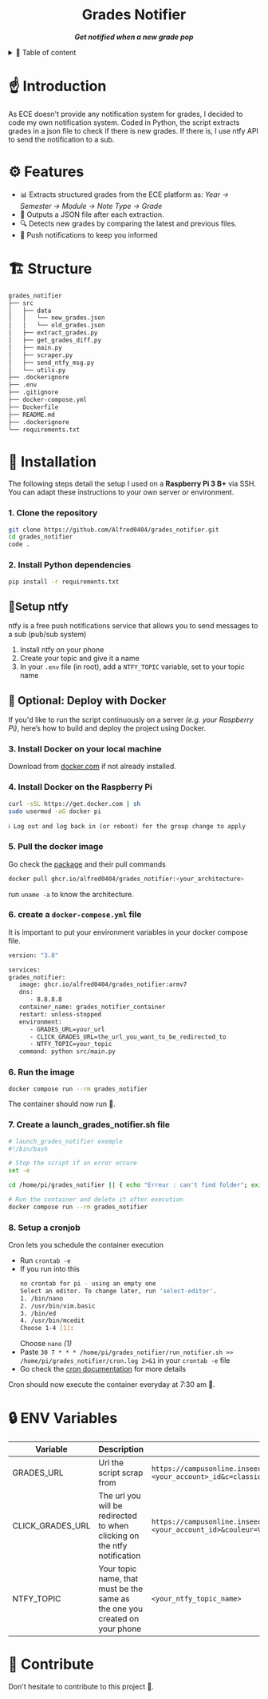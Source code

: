 <div align="center">

# **Grades Notifier**

_**Get notified when a new grade pop**_

</div>

<details>
    <summary>📖 Table of content</summary>
    <ol>
        <li><a href="#introduction">☝️ Introduction</a></li>
        <li><a href="#features">⚙️ Features</a></li>
        <li><a href="#structure">🏗️ Structure</a></li>
        <li><a href="#installation">💾 Installation</a></li>
        <li><a href="#docker">🐳 Docker</a></li>
        <li><a href="#env-variables">🔒 ENV Variables</a></li>
        <li><a href="#contribute">🤝 Contribute</a></li>
    </ol>
</details>

# ☝️ Introduction

As ECE doesn't provide any notification system for grades, I decided to code my own notification system.
Coded in Python, the script extracts grades in a json file to check if there is new grades. If there is, I use ntfy API to send the notification to a sub.

# ⚙️ Features

- 📊 Extracts structured grades from the ECE platform as:
  _Year → Semester → Module → Note Type → Grade_
- 📝 Outputs a JSON file after each extraction.
- 🔍 Detects new grades by comparing the latest and previous files.
- 📱 Push notifications to keep you informed

# 🏗️ Structure

```bash
grades_notifier
├── src
│   ├── data
│   │   └── new_grades.json
│   │   └── old_grades.json
│   ├── extract_grades.py
│   ├── get_grades_diff.py
│   ├── main.py
│   ├── scraper.py
│   ├── send_ntfy_msg.py
│   └── utils.py
├── .dockerignore
├── .env
├── .gitignore
├── docker-compose.yml
├── Dockerfile
├── README.md
├── .dockerignore
└── requirements.txt
```

# 💾 Installation

The following steps detail the setup I used on a **Raspberry Pi 3 B+** via SSH. You can adapt these instructions to your own server or environment.

### 1. Clone the repository

```bash
git clone https://github.com/Alfred0404/grades_notifier.git
cd grades_notifier
code .
```

### 2. Install Python dependencies

```bash
pip install -r requirements.txt
```

## 📱Setup ntfy

ntfy is a free push notifications service that allows you to send messages to a sub (pub/sub system)

1. Install ntfy on your phone
2. Create your topic and give it a name
3. In your `.env` file (in root), add a `NTFY_TOPIC` variable, set to your topic name

## 🐳 Optional: Deploy with Docker

If you'd like to run the script continuously on a server _(e.g. your Raspberry Pi)_, here’s how to build and deploy the project using Docker.

### 3. Install Docker on your local machine

Download from [docker.com](https://www.docker.com/products/docker-desktop/) if not already installed.

### 4. Install Docker on the Raspberry Pi

```bash
curl -sSL https://get.docker.com | sh
sudo usermod -aG docker pi
```

    ℹ️ Log out and log back in (or reboot) for the group change to apply

### 5. Pull the docker image

Go check the [package](https://github.com/Alfred0404/notes_scraping/pkgs/container/grades_notifier) and their pull commands

```bash
docker pull ghcr.io/alfred0404/grades_notifier:<your_architecture>
```

run `uname -a` to know the architecture.

### 6. create a `docker-compose.yml` file

It is important to put your environment variables in your docker compose file.

```bash
version: "3.8"

services:
grades_notifier:
   image: ghcr.io/alfred0404/grades_notifier:armv7
   dns:
      - 8.8.8.8
   container_name: grades_notifier_container
   restart: unless-stopped
   environment:
      - GRADES_URL=your_url
      - CLICK_GRADES_URL=the_url_you_want_to_be_redirected_to
      - NTFY_TOPIC=your_topic
   command: python src/main.py
```

### 6. Run the image

```bash
docker compose run --rm grades_notifier
```

The container should now run 🎉.

### 7. Create a launch_grades_notifier.sh file

```bash
# launch_grades_notifier exemple
#!/bin/bash

# Stop the script if an error occure
set -e

cd /home/pi/grades_notifier || { echo "Erreur : can't find folder"; exit 1; }

# Run the container and delete it after execution
docker compose run --rm grades_notifier
```

### 8. Setup a cronjob

Cron lets you schedule the container execution

- Run `crontab -e`
- If you run into this
  ```bash
  no crontab for pi - using an empty one
  Select an editor. To change later, run 'select-editor'.
  1. /bin/nano
  2. /usr/bin/vim.basic
  3. /bin/ed
  4. /usr/bin/mcedit
  Choose 1-4 [1]:
  ```
  Choose `nano` _(1)_
- Paste `30 7 * * * /home/pi/grades_notifier/run_notifier.sh >> /home/pi/grades_notifier/cron.log 2>&1` in your `crontab -e` file
- Go check the [cron documentation](https://docs.gitlab.com/topics/cron/) for more details

Cron should now execute the container everyday at 7:30 am 🎉.

# 🔒 ENV Variables

| Variable         | Description                                                                 | Value                                                                                                                                   |
| ---------------- | --------------------------------------------------------------------------- | --------------------------------------------------------------------------------------------------------------------------------------- |
| GRADES_URL       | Url the script scrap from                                                   | `https://campusonline.inseec.net/note/note_ajax.php?AccountName=<your_account>_id&c=classique&mode_affichage=&version=PROD&mode_test=N` |
| CLICK_GRADES_URL | The url you will be redirected to when clicking on the ntfy notification    | `https://campusonline.inseec.net/note/note.php?AccountName=<your_account_id>&couleur=VERT`                                              |
| NTFY_TOPIC       | Your topic name, that must be the same as the one you created on your phone | `<your_ntfy_topic_name>`                                                                                                                |

# 🤝 Contribute

Don't hesitate to contribute to this project 🤝.
